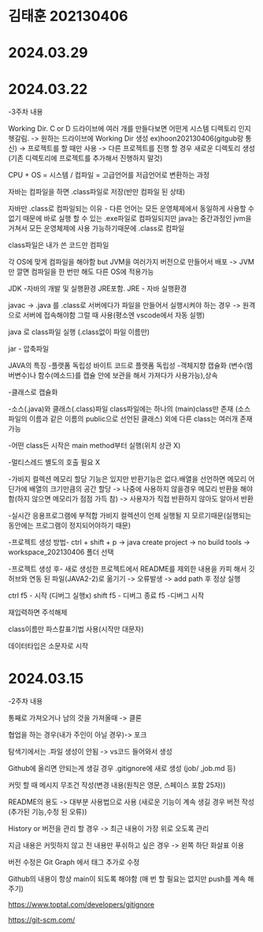 # 김태훈 202130406

# 2024.03.29

# 2024.03.22
-3주차 내용<br>

Working Dir. C or D 드라이브에 여러 개를 만들다보면 어떤게 시스템 디렉토리 인지 헷갈림. -> 원하는 드라이브에 Working Dir 생성 ex)hoon202130406(gitgub랑 통신) -> 프로젝트를 할 때만 사용 -> 다른 프로젝트를 진행 할 경우 
새로운 디렉토리 생성 (기존 디렉토리에 프로젝트를 추가해서 진행하지 말것)

CPU + OS = 시스템 / 컴파일 = 고급언어를 저급언어로 변환하는 과정

자바는 컴파일을 하면 .class파일로 저장(반만 컴파일 된 상태)

자바만 .class로 컴파일되는 이유 - 다른 언어는 모든 운영체제에서 동일하게 사용할 수 없기 때문에 바로 실행 할 수 있는 .exe파일로 컴파일되지만 java는 중간과정인 jvm을 거쳐서 모든 운영체제에 사용 가능하기때문에 .class로 컴파일

class파일은 내가 쓴 코드만 컴파일

각 OS에 맞게 컴파일을 해야함 but JVM을 여러가지 버전으로 만들어서 배포 -> JVM만 깔면 컴파일을 한 번만 해도 다른 OS에 적용가능 

JDK -자바의 개발 및 실행환경 JRE포함.
JRE - 자바 실행환경

javac -> .java 를 .class로 
서버에다가 파일을 만들어서 실행시켜야 하는 경우 -> 원격으로 서버에 접속해야함 그럴 때 사용(평소엔 vscode에서 자동 실행)

java 로 class파일 실행 (.class없이 파일 이름만)

jar - 압축파일

JAVA의 특징
-플랫폼 독립성
바이트 코드로 플랫폼 독립성
-객체지향
캡슐화 (변수(멤버변수)나 함수(메소드)를 캡슐 안에 보관을 해서 가져다가 사용가능),상속

-클래스로 캡슐화 

-소스(.java)와 클래스(.class)파일 
class파일에는 하나의 (main)class만 존재 (소스파일의 이름과 같은 이름의 public으로 선언된 클래스) 외에 다른 class는 여러개 존재 가능

-어떤 class든 시작은 main method부터 실행(위치 상관 X)

-멀티스레드
별도의 호출 필요 X

-가비지 컬렉션
메모리 할당 기능은 있지만 반환기능은 없다.배열을 선언하면 메모리 어딘가에 배열의 크기만큼의 공간 할당 -> 나중에 사용하지 않을경우 메모리 반환을 해야함(하지 않으면 메모리가 점점 가득 참) -> 사용자가 직접 반환하지 않아도 알아서 반환

-실시간 응용프로그램에 부적합
가비지 컬렉션이 언제 실행될 지 모르기때문(실행되는 동안에는 프로그램이 정지되어야하기 때문)

-프로젝트 생성 방법-
ctrl + shift + p -> java create project -> no build tools -> workspace_202130406 폴더 선택 

-프로젝트 생성 후-
새로 생성한 프로젝트에서  README를 제외한 내용을 카피 해서 깃허브와 연동 된 파일(JAVA2-2)로 옮기기 -> 오류발생 -> add path 후 정상 실행

ctrl f5 - 시작 (디버그 실행x)
shift f5 - 디버그 종료
f5 -디버그 시작

<!-- 해당라인 주석 ctrl + /  -->                
재입력하면 주석해제

class이름만 파스칼표기법 사용(시작만 대문자)

데이터타입은 소문자로 시작 

# 2024.03.15
-2주차 내용<br>

통째로 가져오거나 남의 것을 가져올때 -> 클론 

협업을 하는 경우(내가 주인이 아닐 경우)-> 포크 

탐색기에서는 .파일 생성이 안됨 -> vs코드 들어와서 생성

Github에 올리면 안되는게 생길 경우 .gitignore에 새로 생성 (job/ ,job.md 등) 

커밋 할 때 메시지 무조건 작성(변경 내용(원칙은 영문, 스페이스 포함 25자)) 

README의 용도 -> 대부분 사용법으로 사용 (새로운 기능이 계속 생길 경우 버전 작성(추가된 기능,수정 된 오류)) 

History or 버전을 관리 할 경우 -> 최근 내용이 가장 위로 오도록 관리 

지금 내용은 커밋하지 않고 전 내용만 푸쉬하고 싶은 경우 -> 왼쪽 하단 화살표 이용 

버전 수정은 Git Graph 에서 태그 추가로 수정 

Github의 내용이 항상 main이 되도록 해야함 (매 번 할 필요는 없지만 push를 계속 해주기)

https://www.toptal.com/developers/gitignore

https://git-scm.com/